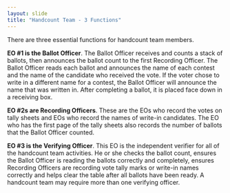 ```yaml
---
layout: slide
title: "Handcount Team - 3 Functions"
---
```


There are three essential functions for handcount team members.

**EO #1 is the Ballot Officer**.  The Ballot Officer receives and counts a stack of ballots, then announces the ballot count to the first Recording Officer.  The Ballot Officer reads each ballot and announces the name of each contest and the name of the candidate who received the vote.  If the voter chose to write in a different name for a contest, the Ballot Officer will announce the name that was written in.  After completing a ballot, it is placed face down in a receiving box.

**EO #2s are Recording Officers**.  These are the EOs who record the votes on tally sheets and EOs who record the names of write-in candidates.  The EO who has the first page of the tally sheets also records the number of ballots that the Ballot Officer counted.

**EO #3 is the Verifying Officer**.  This EO is the independent verifier for all of the handcount team activities.  He or she checks the ballot count, ensures the Ballot Officer is reading the ballots correctly and completely, ensures Recording Officers are recording vote tally marks or write-in names correctly and helps clear the table after all ballots have been ready.  A handcount team may require more than one verifying officer.
